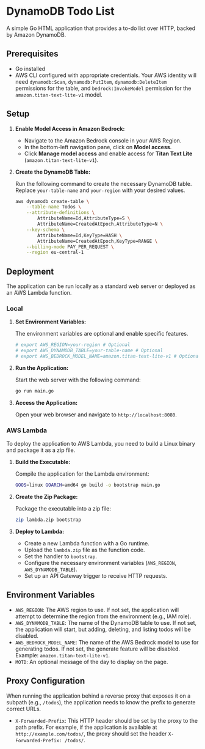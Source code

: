 # DynamoDB Todo List

A simple Go HTML application that provides a to-do list over HTTP, backed by Amazon DynamoDB.

## Prerequisites

- Go installed
- AWS CLI configured with appropriate credentials. Your AWS identity will need `dynamodb:Scan`, `dynamodb:PutItem`, `dynamodb:DeleteItem` permissions for the table, and `bedrock:InvokeModel` permission for the `amazon.titan-text-lite-v1` model.

## Setup

1.  **Enable Model Access in Amazon Bedrock:**
    - Navigate to the Amazon Bedrock console in your AWS Region.
    - In the bottom-left navigation pane, click on **Model access**.
    - Click **Manage model access** and enable access for **Titan Text Lite** (`amazon.titan-text-lite-v1`).

2.  **Create the DynamoDB Table:**

    Run the following command to create the necessary DynamoDB table. Replace `your-table-name` and `your-region` with your desired values.

    ```bash
    aws dynamodb create-table \
        --table-name Todos \
        --attribute-definitions \
            AttributeName=Id,AttributeType=S \
            AttributeName=CreatedAtEpoch,AttributeType=N \
        --key-schema \
            AttributeName=Id,KeyType=HASH \
            AttributeName=CreatedAtEpoch,KeyType=RANGE \
        --billing-mode PAY_PER_REQUEST \
        --region eu-central-1
    ```

## Deployment

The application can be run locally as a standard web server or deployed as an AWS Lambda function.

### Local

1.  **Set Environment Variables:**

    The environment variables are optional and enable specific features.

    ```bash
    # export AWS_REGION=your-region # Optional
    # export AWS_DYNAMODB_TABLE=your-table-name # Optional
    # export AWS_BEDROCK_MODEL_NAME=amazon.titan-text-lite-v1 # Optional
    ```

2.  **Run the Application:**

    Start the web server with the following command:

    ```bash
    go run main.go
    ```

3.  **Access the Application:**

    Open your web browser and navigate to `http://localhost:8080`.

### AWS Lambda

To deploy the application to AWS Lambda, you need to build a Linux binary and package it as a zip file.

1.  **Build the Executable:**

    Compile the application for the Lambda environment:

    ```bash
    GOOS=linux GOARCH=amd64 go build -o bootstrap main.go
    ```

2.  **Create the Zip Package:**

    Package the executable into a zip file:

    ```bash
    zip lambda.zip bootstrap
    ```

3.  **Deploy to Lambda:**

    - Create a new Lambda function with a Go runtime.
    - Upload the `lambda.zip` file as the function code.
    - Set the handler to `bootstrap`.
    - Configure the necessary environment variables (`AWS_REGION`, `AWS_DYNAMODB_TABLE`).
    - Set up an API Gateway trigger to receive HTTP requests.

## Environment Variables

- `AWS_REGION`: The AWS region to use. If not set, the application will attempt to determine the region from the environment (e.g., IAM role).
- `AWS_DYNAMODB_TABLE`: The name of the DynamoDB table to use. If not set, the application will start, but adding, deleting, and listing todos will be disabled.
- `AWS_BEDROCK_MODEL_NAME`: The name of the AWS Bedrock model to use for generating todos. If not set, the generate feature will be disabled. Example: `amazon.titan-text-lite-v1`.
- `MOTD`: An optional message of the day to display on the page.

## Proxy Configuration

When running the application behind a reverse proxy that exposes it on a subpath (e.g., `/todos`), the application needs to know the prefix to generate correct URLs.

- `X-Forwarded-Prefix`: This HTTP header should be set by the proxy to the path prefix. For example, if the application is available at `http://example.com/todos/`, the proxy should set the header `X-Forwarded-Prefix: /todos/`.
